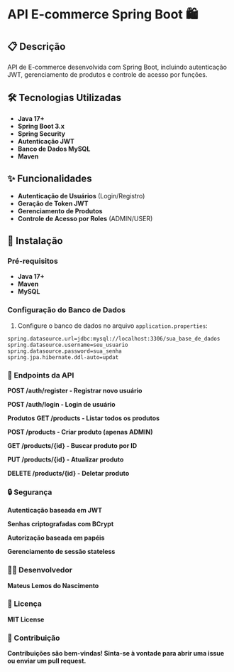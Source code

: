 # API E-commerce Spring Boot 🛍️

## 📋 Descrição
API de E-commerce desenvolvida com Spring Boot, incluindo autenticação JWT, gerenciamento de produtos e controle de acesso por funções.

## 🛠️ Tecnologias Utilizadas
- **Java 17+**
- **Spring Boot 3.x**
- **Spring Security**
- **Autenticação JWT**
- **Banco de Dados MySQL**
- **Maven**

## ✨ Funcionalidades
- **Autenticação de Usuários** (Login/Registro)
- **Geração de Token JWT**
- **Gerenciamento de Produtos**
- **Controle de Acesso por Roles** (ADMIN/USER)

## 🚀 Instalação

### Pré-requisitos
- **Java 17+**
- **Maven**
- **MySQL**

### Configuração do Banco de Dados
1. Configure o banco de dados no arquivo `application.properties`:

```properties
spring.datasource.url=jdbc:mysql://localhost:3306/sua_base_de_dados
spring.datasource.username=seu_usuario
spring.datasource.password=sua_senha
spring.jpa.hibernate.ddl-auto=updat
```

### 🔗 Endpoints da API
**POST /auth/register - Registrar novo usuário**

**POST /auth/login - Login de usuário**

**Produtos**
**GET /products - Listar todos os produtos**

**POST /products - Criar produto (apenas ADMIN)**

**GET /products/{id} - Buscar produto por ID**

**PUT /products/{id} - Atualizar produto**

**DELETE /products/{id} - Deletar produto**

### 🔒 Segurança
**Autenticação baseada em JWT**

**Senhas criptografadas com BCrypt**

**Autorização baseada em papéis**

**Gerenciamento de sessão stateless**

### 👨‍💻 Desenvolvedor
**Mateus Lemos do Nascimento**

### 📄 Licença
**MIT License**

### 🤝 Contribuição
**Contribuições são bem-vindas! Sinta-se à vontade para abrir uma issue ou enviar um pull request.**
